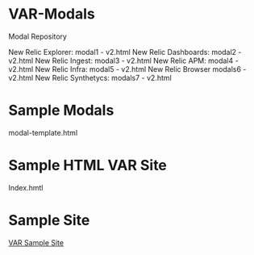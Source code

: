 # VAR-Modals

Modal Repository

New Relic Explorer:   modal1 - v2.html
New Relic Dashboards: modal2 -v2.html
New Relic Ingest:     modal3 - v2.html
New Relic APM:        modal4 - v2.html
New Relic Infra:      modal5 - v2.html
New Relic Browser     modals6 - v2.html
New Relic Synthetycs: modals7 - v2.html

# Sample Modals 

modal-template.html


# Sample HTML VAR Site

Index.hmtl


# Sample Site
[VAR Sample Site](http://newrelic.francismunoz.eu:8013/)
